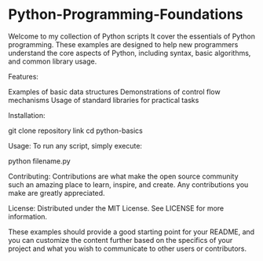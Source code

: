 # Python-Programming-Foundations
Welcome to my collection of Python scripts
It cover the essentials of Python programming. These examples are designed to help new programmers understand the core aspects of Python, including syntax, basic algorithms, and common library usage.


Features:

Examples of basic data structures
Demonstrations of control flow mechanisms
Usage of standard libraries for practical tasks


Installation:

git clone repository link
cd python-basics


Usage: To run any script, simply execute:

python filename.py


Contributing: Contributions are what make the open source community such an amazing place to learn, inspire, and create. Any contributions you make are greatly appreciated.

License: Distributed under the MIT License. See LICENSE for more information.

These examples should provide a good starting point for your README, and you can customize the content further based on the specifics of your project and what you wish to communicate to other users or contributors.
